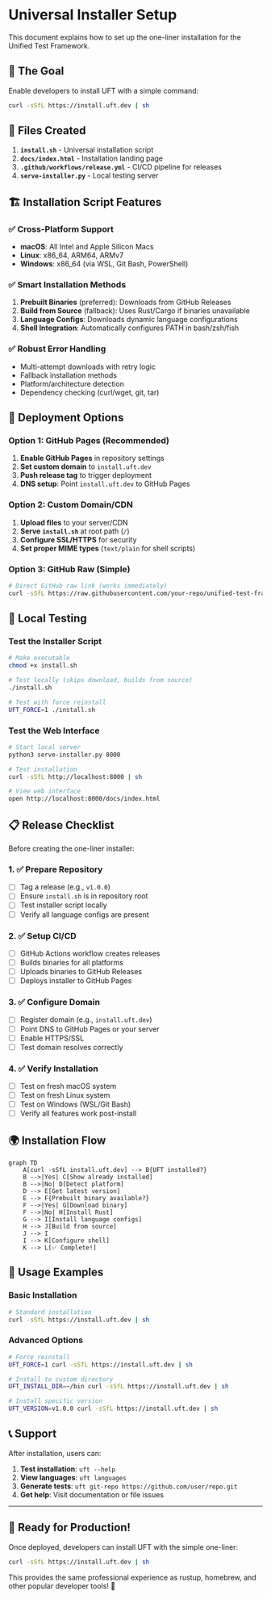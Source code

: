 # Universal Installer Setup

This document explains how to set up the one-liner installation for the Unified Test Framework.

## 🚀 The Goal

Enable developers to install UFT with a simple command:

```bash
curl -sSfL https://install.uft.dev | sh
```

## 📁 Files Created

1. **`install.sh`** - Universal installation script
2. **`docs/index.html`** - Installation landing page
3. **`.github/workflows/release.yml`** - CI/CD pipeline for releases
4. **`serve-installer.py`** - Local testing server

## 🏗️ Installation Script Features

### ✅ **Cross-Platform Support**
- **macOS**: All Intel and Apple Silicon Macs
- **Linux**: x86_64, ARM64, ARMv7 
- **Windows**: x86_64 (via WSL, Git Bash, PowerShell)

### ✅ **Smart Installation Methods**
1. **Prebuilt Binaries** (preferred): Downloads from GitHub Releases
2. **Build from Source** (fallback): Uses Rust/Cargo if binaries unavailable
3. **Language Configs**: Downloads dynamic language configurations
4. **Shell Integration**: Automatically configures PATH in bash/zsh/fish

### ✅ **Robust Error Handling**
- Multi-attempt downloads with retry logic
- Fallback installation methods
- Platform/architecture detection
- Dependency checking (curl/wget, git, tar)

## 🚀 Deployment Options

### Option 1: GitHub Pages (Recommended)

1. **Enable GitHub Pages** in repository settings
2. **Set custom domain** to `install.uft.dev`
3. **Push release tag** to trigger deployment
4. **DNS setup**: Point `install.uft.dev` to GitHub Pages

### Option 2: Custom Domain/CDN

1. **Upload files** to your server/CDN
2. **Serve `install.sh`** at root path (`/`)
3. **Configure SSL/HTTPS** for security
4. **Set proper MIME types** (`text/plain` for shell scripts)

### Option 3: GitHub Raw (Simple)

```bash
# Direct GitHub raw link (works immediately)
curl -sSfL https://raw.githubusercontent.com/your-repo/unified-test-framework/main/install.sh | sh
```

## 🧪 Local Testing

### Test the Installer Script

```bash
# Make executable
chmod +x install.sh

# Test locally (skips download, builds from source)
./install.sh

# Test with force reinstall
UFT_FORCE=1 ./install.sh
```

### Test the Web Interface

```bash
# Start local server
python3 serve-installer.py 8000

# Test installation
curl -sSfL http://localhost:8000 | sh

# View web interface
open http://localhost:8000/docs/index.html
```

## 📋 Release Checklist

Before creating the one-liner installer:

### 1. ✅ **Prepare Repository**
- [ ] Tag a release (e.g., `v1.0.0`)
- [ ] Ensure `install.sh` is in repository root
- [ ] Test installer script locally
- [ ] Verify all language configs are present

### 2. ✅ **Setup CI/CD** 
- [ ] GitHub Actions workflow creates releases
- [ ] Builds binaries for all platforms
- [ ] Uploads binaries to GitHub Releases
- [ ] Deploys installer to GitHub Pages

### 3. ✅ **Configure Domain**
- [ ] Register domain (e.g., `install.uft.dev`)
- [ ] Point DNS to GitHub Pages or your server
- [ ] Enable HTTPS/SSL
- [ ] Test domain resolves correctly

### 4. ✅ **Verify Installation**
- [ ] Test on fresh macOS system
- [ ] Test on fresh Linux system  
- [ ] Test on Windows (WSL/Git Bash)
- [ ] Verify all features work post-install

## 🌍 Installation Flow

```mermaid
graph TD
    A[curl -sSfL install.uft.dev] --> B{UFT installed?}
    B -->|Yes| C[Show already installed]
    B -->|No| D[Detect platform]
    D --> E[Get latest version]
    E --> F{Prebuilt binary available?}
    F -->|Yes| G[Download binary]
    F -->|No| H[Install Rust]
    G --> I[Install language configs]
    H --> J[Build from source]
    J --> I
    I --> K[Configure shell]
    K --> L[✅ Complete!]
```

## 🎯 Usage Examples

### Basic Installation

```bash
# Standard installation
curl -sSfL https://install.uft.dev | sh
```

### Advanced Options

```bash
# Force reinstall
UFT_FORCE=1 curl -sSfL https://install.uft.dev | sh

# Install to custom directory
UFT_INSTALL_DIR=~/bin curl -sSfL https://install.uft.dev | sh

# Install specific version
UFT_VERSION=v1.0.0 curl -sSfL https://install.uft.dev | sh
```

## 📞 Support

After installation, users can:

1. **Test installation**: `uft --help`
2. **View languages**: `uft languages` 
3. **Generate tests**: `uft git-repo https://github.com/user/repo.git`
4. **Get help**: Visit documentation or file issues

---

## 🎉 Ready for Production!

Once deployed, developers can install UFT with the simple one-liner:

```bash
curl -sSfL https://install.uft.dev | sh
```

This provides the same professional experience as rustup, homebrew, and other popular developer tools! 🚀